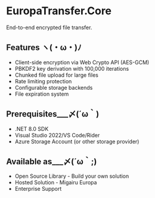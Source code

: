 # EuropaTransfer.Core
End-to-end encrypted file transfer.

## Features ヽ(・ω・)ﾉ
- Client-side encryption via Web Crypto API (AES-GCM)
- PBKDF2 key derivation with 100,000 iterations
- Chunked file upload for large files
- Rate limiting protection
- Configurable storage backends
- File expiration system

## Prerequisites___〆(´ω｀)
- .NET 8.0 SDK
- Visual Studio 2022/VS Code/Rider
- Azure Storage Account (or other storage provider)

## Available as___〆(´ω｀;)
- Open Source Library - Build your own solution
- Hosted Solution - Migairu Europa
- Enterprise Support
